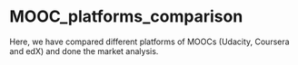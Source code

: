 # MOOC_platforms_comparison
Here, we have compared different platforms of MOOCs (Udacity, Coursera and edX) and done the market analysis.  
